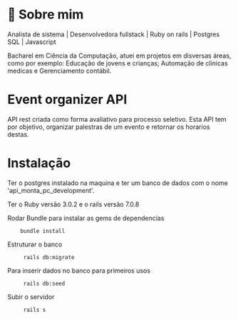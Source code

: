 # 🚀 Sobre mim

Analista de sistema | Desenvolvedora fullstack | Ruby on  rails | Postgres SQL | Javascript

Bacharel em Ciência da Computação, atuei em projetos em disversas áreas, como por exemplo: Educação de jovens e crianças; Automação de clinicas medicas e Gerenciamento contábil.



# Event organizer API

API rest criada como forma avaliativo para processo seletivo. Esta API tem por objetivo, organizar palestras de um evento e retornar os horarios destas.



# Instalação

Ter o postgres instalado na maquina e ter um banco de dados com o nome 'api_monta_pc_development'. 

Ter o Ruby versão 3.0.2 e o rails versão 7.0.8

Rodar Bundle para instalar as gems de dependencias

```
    bundle install
```

Estruturar o banco
```
     rails db:migrate
```

Para inserir dados no banco para primeiros usos
```
     rails db:seed
```
Subir o servidor 
```
     rails s 
```
